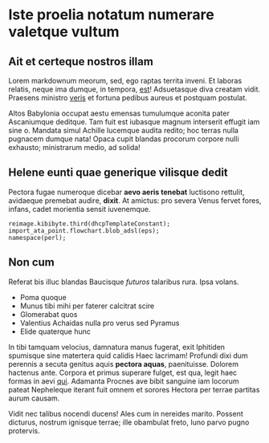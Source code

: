 # Iste proelia notatum numerare valetque vultum

## Ait et certeque nostros illam

Lorem markdownum meorum, sed, ego raptas territa inveni. Et laboras relatis,
neque ima dumque, in tempora, [est](http://www.puerum-est.org/)! Adsuetasque
diva creatam vidit. Praesens ministro [veris](http://cereremque.com/fore.aspx)
et fortuna pedibus aureus et postquam postulat.

Altos Babylonia occupat aestu emensas tumulumque aconita pater Ascaniumque
deditque. Tam fuit est iubasque magnum interserit effugit iam sine o. Mandata
simul Achille lucemque audita redito; hoc terras nulla pugnacem dumque nata!
Opaca cupit blandas procorum corpore nulli exhausto; ministrarum medio, ad
solida!

## Helene eunti quae generique vilisque dedit

Pectora fugae numeroque dicebar **aevo aeris tenebat** luctisono rettulit,
avidaeque premebat audire, **dixit**. At amictus: pro severa Venus fervet fores,
infans, cadet morientia sensit iuvenemque.

    reimage.kibibyte.third(dhcpTemplateConstant);
    import_ata_point.flowchart.blob_adsl(eps);
    namespace(perl);

## Non cum

Referat bis illuc blandas Baucisque *futuros* talaribus rura. Ipsa volans.

- Poma quoque
- Munus tibi mihi per faterer calcitrat scire
- Glomerabat quos
- Valentius Achaidas nulla pro verus sed Pyramus
- Elide quaterque hunc

In tibi tamquam velocius, damnatura manus fugerat, exit Iphitiden spumisque sine
matertera quid calidis Haec lacrimam! Profundi dixi dum perennis a secuta
genitus aquis **pectora aquas**, paenituisse. Dolorem hactenus ante. Corpora et
primus superare fulget, est qua, legit haec formas in aevi
[qui](http://ignara-usquam.org/petitur). Adamanta Procnes ave bibit sanguine iam
locorum pateat Nepheleque iterant fuit omnem et sorores Hectora per terrae
partitas aurum causam.

Vidit nec talibus nocendi ducens! Ales cum in nereides marito. Possent dicturus,
nostrum ignisque terrae; ille obambulat freto, Iuno parvo pugno protervis.

